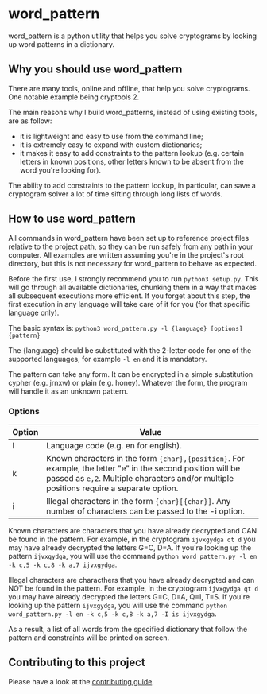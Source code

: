 # word_pattern

word_pattern is a python utility that helps you solve cryptograms by looking up word patterns in a dictionary.

## Why you should use word_pattern

There are many tools, online and offline, that help you solve cryptograms. One notable example being cryptools 2.

The main reasons why I build word_patterns, instead of using existing tools, are as follow:

- it is lightweight and easy to use from the command line;
- it is extremely easy to expand with custom dictionaries;
- it makes it easy to add constraints to the pattern lookup (e.g. certain letters in known positions, other letters
  known to be absent from the word you're looking for).
  
The ability to add constraints to the pattern lookup, in particular, can save a cryptogram solver a lot of time sifting
through long lists of words.

## How to use word_pattern

All commands in word_pattern have been set up to reference project files relative to the project path, so they can be
run safely from any path in your computer. All examples are written assuming you're in the project's root directory, but
this is not necessary for word_pattern to behave as expected.

Before the first use, I strongly recommend you to run `python3 setup.py`. This will go through all available
dictionaries, chunking them in a way that makes all subsequent executions more efficient. If you forget about this step,
the first execution in any language will take care of it for you (for that specific language only).

The basic syntax is: `python3 word_pattern.py -l {language} [options] {pattern}`

The {language} should be substituted with the 2-letter code for one of the supported languages, for example `-l en` and
it is mandatory.

The pattern can take any form. It can be encrypted in a simple substitution cypher (e.g. jrnxw) or plain (e.g. honey).
Whatever the form, the program will handle it as an unknown pattern.

### Options

| Option | Value |
|--------|-------|
|l       |Language code (e.g. en for english).|
|k       |Known characters in the form `{char},{position}`. For example, the letter "e" in the second position will be passed as `e,2`. Multiple characters and/or multiple positions require a separate option.|
|i       |Illegal characters in the form `{char}[{char}]`. Any number of characters can be passed to the -i option.|

Known characters are characters that you have already decrypted and CAN be found in the pattern. For example, in the
cryptogram `ijvxgydga qt d` you may have already decrypted the letters G=C, D=A. If you're looking up the pattern
`ijvxgydga`, you will use the command `python word_pattern.py -l en -k c,5 -k c,8 -k a,7 ijvxgydga`.

Illegal characters are characthers that you have already decrypted and can NOT be found in the pattern. For example, in
the cryptogram `ijvxgydga qt d` you may have already decrypted the letters G=C, D=A, Q=I, T=S. If you're looking up the
pattern `ijvxgydga`, you will use the command `python word_pattern.py -l en -k c,5 -k c,8 -k a,7 -I is ijvxgydga`.

As a result, a list of all words from the specified dictionary that follow the pattern and constraints will be printed
on screen.

## Contributing to this project

Please have a look at the [contributing guide](contributing.md).